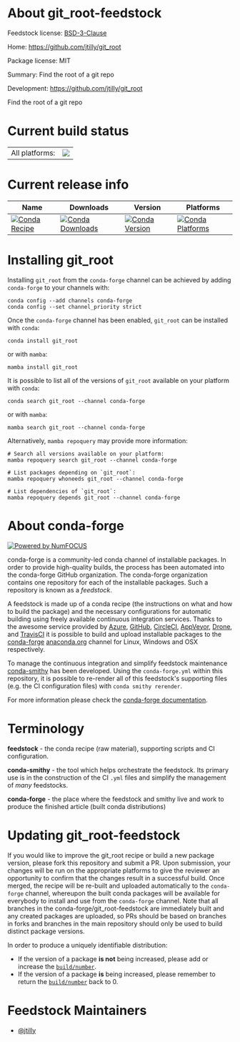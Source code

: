 About git_root-feedstock
========================

Feedstock license: [BSD-3-Clause](https://github.com/conda-forge/git_root-feedstock/blob/main/LICENSE.txt)

Home: https://github.com/jtilly/git_root

Package license: MIT

Summary: Find the root of a git repo

Development: https://github.com/jtilly/git_root

Find the root of a git repo

Current build status
====================


<table><tr><td>All platforms:</td>
    <td>
      <a href="https://dev.azure.com/conda-forge/feedstock-builds/_build/latest?definitionId=6280&branchName=main">
        <img src="https://dev.azure.com/conda-forge/feedstock-builds/_apis/build/status/git_root-feedstock?branchName=main">
      </a>
    </td>
  </tr>
</table>

Current release info
====================

| Name | Downloads | Version | Platforms |
| --- | --- | --- | --- |
| [![Conda Recipe](https://img.shields.io/badge/recipe-git_root-green.svg)](https://anaconda.org/conda-forge/git_root) | [![Conda Downloads](https://img.shields.io/conda/dn/conda-forge/git_root.svg)](https://anaconda.org/conda-forge/git_root) | [![Conda Version](https://img.shields.io/conda/vn/conda-forge/git_root.svg)](https://anaconda.org/conda-forge/git_root) | [![Conda Platforms](https://img.shields.io/conda/pn/conda-forge/git_root.svg)](https://anaconda.org/conda-forge/git_root) |

Installing git_root
===================

Installing `git_root` from the `conda-forge` channel can be achieved by adding `conda-forge` to your channels with:

```
conda config --add channels conda-forge
conda config --set channel_priority strict
```

Once the `conda-forge` channel has been enabled, `git_root` can be installed with `conda`:

```
conda install git_root
```

or with `mamba`:

```
mamba install git_root
```

It is possible to list all of the versions of `git_root` available on your platform with `conda`:

```
conda search git_root --channel conda-forge
```

or with `mamba`:

```
mamba search git_root --channel conda-forge
```

Alternatively, `mamba repoquery` may provide more information:

```
# Search all versions available on your platform:
mamba repoquery search git_root --channel conda-forge

# List packages depending on `git_root`:
mamba repoquery whoneeds git_root --channel conda-forge

# List dependencies of `git_root`:
mamba repoquery depends git_root --channel conda-forge
```


About conda-forge
=================

[![Powered by
NumFOCUS](https://img.shields.io/badge/powered%20by-NumFOCUS-orange.svg?style=flat&colorA=E1523D&colorB=007D8A)](https://numfocus.org)

conda-forge is a community-led conda channel of installable packages.
In order to provide high-quality builds, the process has been automated into the
conda-forge GitHub organization. The conda-forge organization contains one repository
for each of the installable packages. Such a repository is known as a *feedstock*.

A feedstock is made up of a conda recipe (the instructions on what and how to build
the package) and the necessary configurations for automatic building using freely
available continuous integration services. Thanks to the awesome service provided by
[Azure](https://azure.microsoft.com/en-us/services/devops/), [GitHub](https://github.com/),
[CircleCI](https://circleci.com/), [AppVeyor](https://www.appveyor.com/),
[Drone](https://cloud.drone.io/welcome), and [TravisCI](https://travis-ci.com/)
it is possible to build and upload installable packages to the
[conda-forge](https://anaconda.org/conda-forge) [anaconda.org](https://anaconda.org/)
channel for Linux, Windows and OSX respectively.

To manage the continuous integration and simplify feedstock maintenance
[conda-smithy](https://github.com/conda-forge/conda-smithy) has been developed.
Using the ``conda-forge.yml`` within this repository, it is possible to re-render all of
this feedstock's supporting files (e.g. the CI configuration files) with ``conda smithy rerender``.

For more information please check the [conda-forge documentation](https://conda-forge.org/docs/).

Terminology
===========

**feedstock** - the conda recipe (raw material), supporting scripts and CI configuration.

**conda-smithy** - the tool which helps orchestrate the feedstock.
                   Its primary use is in the construction of the CI ``.yml`` files
                   and simplify the management of *many* feedstocks.

**conda-forge** - the place where the feedstock and smithy live and work to
                  produce the finished article (built conda distributions)


Updating git_root-feedstock
===========================

If you would like to improve the git_root recipe or build a new
package version, please fork this repository and submit a PR. Upon submission,
your changes will be run on the appropriate platforms to give the reviewer an
opportunity to confirm that the changes result in a successful build. Once
merged, the recipe will be re-built and uploaded automatically to the
`conda-forge` channel, whereupon the built conda packages will be available for
everybody to install and use from the `conda-forge` channel.
Note that all branches in the conda-forge/git_root-feedstock are
immediately built and any created packages are uploaded, so PRs should be based
on branches in forks and branches in the main repository should only be used to
build distinct package versions.

In order to produce a uniquely identifiable distribution:
 * If the version of a package **is not** being increased, please add or increase
   the [``build/number``](https://docs.conda.io/projects/conda-build/en/latest/resources/define-metadata.html#build-number-and-string).
 * If the version of a package **is** being increased, please remember to return
   the [``build/number``](https://docs.conda.io/projects/conda-build/en/latest/resources/define-metadata.html#build-number-and-string)
   back to 0.

Feedstock Maintainers
=====================

* [@jtilly](https://github.com/jtilly/)

